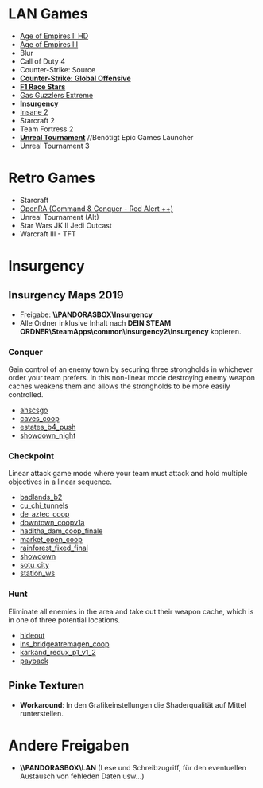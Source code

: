 # LAN Games

- [Age of Empires II HD](https://store.steampowered.com/app/221380/Age_of_Empires_II_HD)
- [Age of Empires III](https://store.steampowered.com/app/105450/Age_of_Empires_III_Complete_Collection/)
- Blur
- Call of Duty 4
- Counter-Strike: Source
- **[Counter-Strike: Global Offensive](https://store.steampowered.com/app/730/CounterStrike_Global_Offensive/)**
- **[F1 Race Stars](https://store.steampowered.com/app/203680/F1_RACE_STARS/)**
- [Gas Guzzlers Extreme](https://store.steampowered.com/app/243800/Gas_Guzzlers_Extreme/)
- **[Insurgency](https://store.steampowered.com/app/222880/Insurgency/)**
- [Insane 2](https://store.steampowered.com/app/35320/Insane_2/)
- Starcraft 2
- Team Fortress 2
- **[Unreal Tournament](https://www.epicgames.com/unrealtournament/)** //Benötigt Epic Games Launcher
- Unreal Tournament 3

# Retro Games
- Starcraft
- [OpenRA (Command & Conquer - Red Alert ++)](https://www.openra.net)
- Unreal Tournament (Alt)
- Star Wars JK II Jedi Outcast
- Warcraft III - TFT

# Insurgency

## Insurgency Maps 2019
- Freigabe: **\\\\PANDORASBOX\Insurgency**
- Alle Ordner inklusive Inhalt nach **DEIN STEAM ORDNER\SteamApps\common\insurgency2\insurgency** kopieren.

### Conquer
Gain control of an enemy town by securing three strongholds in whichever order your team prefers. In this non-linear mode destroying enemy weapon caches weakens them and allows the strongholds to be more easily controlled.
- [ahscsgo](https://steamcommunity.com/sharedfiles/filedetails/?id=1463683566&searchtext=ahscsgo)
- [caves_coop](https://steamcommunity.com/sharedfiles/filedetails/?id=1125220551&searchtext=caves_coop)
- [estates_b4_push](https://steamcommunity.com/sharedfiles/filedetails/?id=1567630372&searchtext=estates_b4_push)
- [showdown_night](https://steamcommunity.com/sharedfiles/filedetails/?id=896011370&searchtext=showdown_night)

### Checkpoint
Linear attack game mode where your team must attack and hold multiple objectives in a linear sequence.
- [badlands_b2](https://steamcommunity.com/sharedfiles/filedetails/?id=1893781116&searchtext=badlands_b2)
- [cu_chi_tunnels](https://steamcommunity.com/sharedfiles/filedetails/?id=537546276&searchtext=cu_chi_tunnels)
- [de_aztec_coop](https://steamcommunity.com/sharedfiles/filedetails/?id=1580296541&searchtext=de_aztec_coop)
- [downtown_coopv1a](https://steamcommunity.com/sharedfiles/filedetails/?id=1130993973&searchtext=downtown_coopv1a)
- [haditha_dam_coop_finale](https://steamcommunity.com/sharedfiles/filedetails/?id=1115534556&searchtext=haditha_dam_coop_finale)
- [market_open_coop](https://steamcommunity.com/sharedfiles/filedetails/?id=1190497035&searchtext=market_open_coop)
- [rainforest_fixed_final](https://steamcommunity.com/sharedfiles/filedetails/?id=1124444873&searchtext=rainforest_fixed_final)
- [showdown](https://steamcommunity.com/sharedfiles/filedetails/?id=890747795&searchtext=showdown)
- [sotu_city](https://steamcommunity.com/sharedfiles/filedetails/?id=1832309723&searchtext=sotu)
- [station_ws](https://steamcommunity.com/sharedfiles/filedetails/?id=317112080&searchtext=station_ws)

### Hunt
Eliminate all enemies in the area and take out their weapon cache, which is in one of three potential locations.
- [hideout](https://steamcommunity.com/sharedfiles/filedetails/?id=695181010&searchtext=hideout)
- [ins_bridgeatremagen_coop](https://steamcommunity.com/sharedfiles/filedetails/?id=822609478&searchtext=ins_bridgeatremagen_coop)
- [karkand_redux_p1_v1_2](https://steamcommunity.com/sharedfiles/filedetails/?id=1125255840&searchtext=karkand_redux_p1_v1_2)
- [payback](https://steamcommunity.com/sharedfiles/filedetails/?id=645198093&searchtext=payback)

## Pinke Texturen
- **Workaround**: In den Grafikeinstellungen die Shaderqualität auf Mittel runterstellen.

# Andere Freigaben
- **\\\\PANDORASBOX\LAN** (Lese und Schreibzugriff, für den eventuellen Austausch von fehleden Daten usw...)
